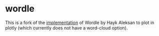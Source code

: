 # wordle

This is a fork of the [implementation](https://github.com/hayk314/visualization) of Wordle by Hayk Aleksan to plot in plotly (which currently does not have a word-cloud option).
